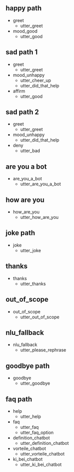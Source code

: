 ## happy path
* greet
  - utter_greet
* mood_good
  - utter_good

## sad path 1
* greet
  - utter_greet
* mood_unhappy
  - utter_cheer_up
  - utter_did_that_help
* affirm
  - utter_good

## sad path 2
* greet
  - utter_greet
* mood_unhappy
  - utter_did_that_help
* deny
  - utter_bad

## are you a bot
* are_you_a_bot
  - utter_are_you_a_bot

## how are you
* how_are_you
  - utter_how_are_you

## joke path
* joke
  - utter_joke

## thanks
* thanks
  - utter_thanks

## out_of_scope
* out_of_scope
  - utter_out_of_scope

## nlu_fallback
* nlu_fallback
  - utter_please_rephrase

## goodbye path
* goodbye
  - utter_goodbye

## faq path
* help
  - utter_help
* faq
  - utter_faq
  - utter_faq_option
* definition_chatbot
  - utter_definition_chatbot
* vorteile_chatbot
  - utter_vorteile_chatbot
* ki_bei_chatbot
  - utter_ki_bei_chatbot
